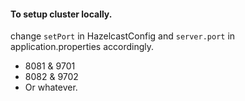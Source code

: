 #### To setup cluster locally.
change `setPort` in HazelcastConfig and `server.port` in application.properties accordingly.
- 8081 & 9701
- 8082 & 9702
- Or whatever.
